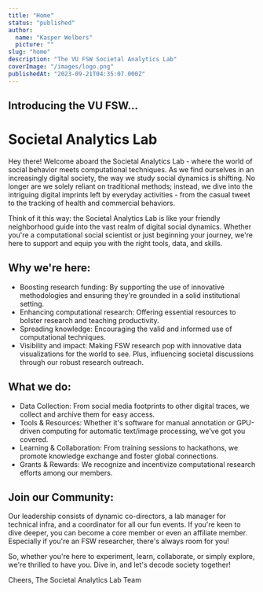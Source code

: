 ```yaml
---
title: "Home"
status: "published"
author:
  name: "Kasper Welbers"
  picture: ""
slug: "home"
description: "The VU FSW Societal Analytics Lab"
coverImage: "/images/logo.png"
publishedAt: "2023-09-21T04:35:07.000Z"
---
```


## Introducing the VU FSW...

# Societal Analytics Lab

Hey there! Welcome aboard the Societal Analytics Lab - where the world of social behavior meets computational techniques. As we find ourselves in an increasingly digital society, the way we study social dynamics is shifting. No longer are we solely reliant on traditional methods; instead, we dive into the intriguing digital imprints left by everyday activities - from the casual tweet to the tracking of health and commercial behaviors.

Think of it this way: the Societal Analytics Lab is like your friendly neighborhood guide into the vast realm of digital social dynamics. Whether you're a computational social scientist or just beginning your journey, we're here to support and equip you with the right tools, data, and skills.

## Why we're here:

- Boosting research funding: By supporting the use of innovative methodologies and ensuring they're grounded in a solid institutional setting.
- Enhancing computational research: Offering essential resources to bolster research and teaching productivity.
- Spreading knowledge: Encouraging the valid and informed use of computational techniques.
- Visibility and impact: Making FSW research pop with innovative data visualizations for the world to see. Plus, influencing societal discussions through our robust research outreach.

## What we do:

- Data Collection: From social media footprints to other digital traces, we collect and archive them for easy access.
- Tools & Resources: Whether it's software for manual annotation or GPU-driven computing for automatic text/image processing, we've got you covered.
- Learning & Collaboration: From training sessions to hackathons, we promote knowledge exchange and foster global connections.
- Grants & Rewards: We recognize and incentivize computational research efforts among our members.

## Join our Community:

Our leadership consists of dynamic co-directors, a lab manager for technical infra, and a coordinator for all our fun events. If you're keen to dive deeper, you can become a core member or even an affiliate member. Especially if you're an FSW researcher, there's always room for you!

So, whether you're here to experiment, learn, collaborate, or simply explore, we're thrilled to have you. Dive in, and let's decode society together!

Cheers,
The Societal Analytics Lab Team
